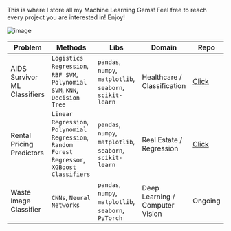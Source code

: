 This is where I store all my Machine Learning Gems! Feel free to reach every project you are interested in!
Enjoy!

![image](https://github.com/user-attachments/assets/af35967a-ac46-43fa-a749-da5d8b114bb8)


| **Problem**                                                             | **Methods**                                                             | **Libs**                                       | **Domain**                | **Repo** |
|-------------------------------------------------------------------------|-------------------------------------------------------------------------|------------------------------------------------|---------------------------|---------|
| AIDS Survivor ML Classifiers                                            | `Logistics Regression`, `RBF SVM`, `Polynomial SVM`, `KNN`, `Decision Tree` | `pandas`, `numpy`, `matplotlib`, `seaborn`, `scikit-learn` | Healthcare / Classification | [Click](https://github.com/maidinh2409/AIDS-ML-Classification)   |
| Rental Pricing Predictors                                                | `Linear Regression`, `Polynomial Regression`, `Random Forest Regressor`, `XGBoost Classifiers`                  | `pandas`, `numpy`, `matplotlib`, `seaborn`, `scikit-learn` | Real Estate / Regression   | [Click](https://github.com/maidinh2409/Rental-Pricing-Predictors)   |
| Waste Image Classifier                                                | `CNNs`, `Neural Networks`| `pandas`, `numpy`, `matplotlib`, `seaborn`, `PyTorch` | Deep Learning / Computer Vision   | Ongoing   |
